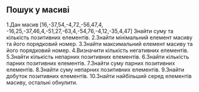 ## Пошук у масиві

1.Дан масив
[16,-37,54,-4,72,-56,47,4, -16,25,-37,46,4,-51,27,-63,4,-54,76,-4,12,-35,4,47]
Знайти суму та кількість позитивних елементів.
2.Знайти мінімальний елемент масиву та його порядковий номер.
3.Знайти максимальний елемент масиву та його порядковий номер.
4.Визначити кількість негативних елементів.
5.Знайти кількість непарних позитивних елементів.
6.Знайти кількість парних позитивних елементів.
7.Знайти суму парних позитивних елементів.
8.Знайти суму непарних позитивних елементів.
9.Знайти добуток позитивних елементів.
10.Знайти найбільший серед елементів масиву, остальні обнулити.
